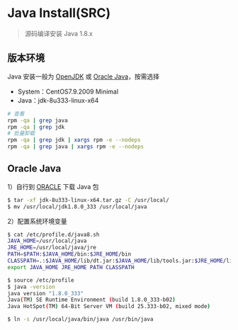 # Java Install(SRC)

> 源码编译安装 Java 1.8.x

## 版本环境

Java 安装一般为 [OpenJDK](https://jdk.java.net/8/) 或 [Oracle Java](https://www.oracle.com/java/technologies/downloads/)，按需选择

- System：CentOS7.9.2009 Minimal
- Java：jdk-8u333-linux-x64

```bash
# 查看
rpm -qa | grep java
rpm -qa | grep jdk
# 批量卸载
rpm -qa | grep jdk | xargs rpm -e --nodeps
rpm -qa | grep java | xargs rpm -e --nodeps
```

## Oracle Java

1）自行到 [ORACLE](https://www.oracle.com/java/technologies/downloads/) 下载 Java 包

```bash
$ tar -xf jdk-8u333-linux-x64.tar.gz -C /usr/local/
$ mv /usr/local/jdk1.8.0_333 /usr/local/java
```

2）配置系统环境变量

```bash
$ cat /etc/profile.d/java8.sh
JAVA_HOME=/usr/local/java
JRE_HOME=/usr/local/java/jre
PATH=$PATH:$JAVA_HOME/bin:$JRE_HOME/bin
CLASSPATH=.:$JAVA_HOME/lib/dt.jar:$JAVA_HOME/lib/tools.jar:$JRE_HOME/lib
export JAVA_HOME JRE_HOME PATH CLASSPATH

$ source /etc/profile
$ java -version
java version "1.8.0_333"
Java(TM) SE Runtime Environment (build 1.8.0_333-b02)
Java HotSpot(TM) 64-Bit Server VM (build 25.333-b02, mixed mode)

$ ln -s /usr/local/java/bin/java /usr/bin/java
```

